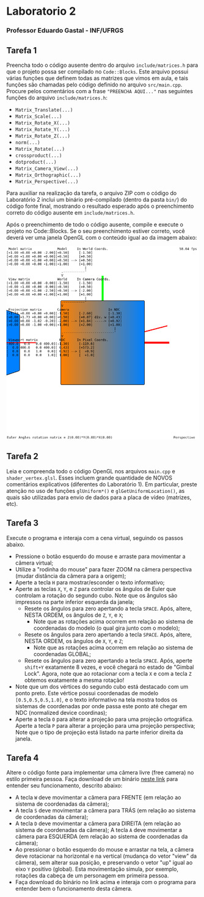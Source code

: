 # Laboratorio 2
### Professor Eduardo Gastal - INF/UFRGS

## Tarefa 1
Preencha todo o código ausente dentro do arquivo `include/matrices.h` para que o projeto possa ser compilado no `Code::Blocks`. Este arquivo possui várias funções que definem todas as matrizes que vimos em aula, e tais funções são chamadas pelo código definido no arquivo `src/main.cpp`. Procure pelos comentários com a frase `"PREENCHA AQUI..."` nas seguintes funções do arquivo `include/matrices.h`:

- ``Matrix_Translate(...)``
- ``Matrix_Scale(...)``
- ``Matrix_Rotate_X(...)``
- ``Matrix_Rotate_Y(...)``
- ``Matrix_Rotate_Z(...)``
- ``norm(...)``
- ``Matrix_Rotate(...)``
- ``crossproduct(...)``
- ``dotproduct(...)``
- ``Matrix_Camera_View(...)``
- ``Matrix_Orthographic(...)``
- ``Matrix_Perspective(...)``

Para auxiliar na realização da tarefa, o arquivo ZIP com o código do Laboratório 2 inclui um binário pré-compilado (dentro da pasta `bin/`) do código fonte final, mostrando o resultado esperado após o preenchimento correto do código ausente em `include/matrices.h`.

Após o preenchimento de todo o código ausente, compile e execute o projeto no Code::Blocks. Se o seu preenchimento estiver correto, você deverá ver uma janela OpenGL com o conteúdo igual ao da imagem abaixo:

![Tarefa 1](./assets/tarefa_1.png)

## Tarefa 2
Leia e compreenda todo o código OpenGL nos arquivos `main.cpp` e `shader_vertex.glsl`. Esses incluem grande quantidade de NOVOS comentários explicativos (diferentes do Laboratório 1). Em particular, preste atenção no uso de funções `glUniform*()` e `glGetUniformLocation()`, as quais são utilizadas para envio de dados para a placa de vídeo (matrizes, etc).

## Tarefa 3
Execute o programa e interaja com a cena virtual, seguindo os passos abaixo.

- Pressione o botão esquerdo do mouse e arraste para movimentar a câmera virtual;
- Utilize a "rodinha do mouse" para fazer ZOOM na câmera perspectiva (mudar distância da câmera para a origem);
- Aperte a tecla `H` para mostrar/esconder o texto informativo;
- Aperte as teclas `X`, `Y`, e `Z` para controlar os ângulos de Euler que controlam a rotação do segundo cubo. Note que os ângulos são impressos na parte inferior esquerda da janela;
    - Resete os ângulos para zero apertando a tecla `SPACE`. Após, altere, NESTA ORDEM, os ângulos de `Z`, `Y`, e `X`;
        - Note que as rotações acima ocorrem em relação ao sistema de coordenadas do modelo (o qual gira junto com o modelo);
    - Resete os ângulos para zero apertando a tecla `SPACE`. Após, altere, NESTA ORDEM, os ângulos de `X`, `Y`, e `Z`;
        - Note que as rotações acima ocorrem em relação ao sistema de coordenadas GLOBAL;
    - Resete os ângulos para zero apertando a tecla `SPACE`. Após, aperte `shift+Y` exatamente 8 vezes, e você chegará no estado de "Gimbal Lock". Agora, note que ao rotacionar com a tecla `X` e com a tecla `Z` obtemos exatamente a mesma rotação!
- Note que um dos vértices do segundo cubo está destacado com um ponto preto. Este vértice possui coordenadas de modelo `[0.5,0.5,0.5,1.0]`, e o texto informativo na tela mostra todos os sistemas de coordenadas por onde passa este ponto até chegar em NDC (normalized device coordinas);
- Aperte a tecla `O` para alterar a projeção para uma projeção ortográfica. Aperte a tecla `P` para alterar a projeção para uma projeção perspectiva;
Note que o tipo de projeção está listado na parte inferior direita da janela.

## Tarefa 4
Altere o código fonte para implementar uma câmera livre (free camera) no estilo primeira pessoa. Faça download de um binário [neste link](https://moodle.inf.ufrgs.br/pluginfile.php/134251/mod_assign/introattachment/0/Laboratorio_02_Tarefa_4_Binario.zip) para entender seu funcionamento, descrito abaixo:

- A tecla `W` deve movimentar a câmera para FRENTE (em relação ao sistema de coordenadas da câmera);
- A tecla `S` deve movimentar a câmera para TRÁS (em relação ao sistema de coordenadas da câmera);
- A tecla `D` deve movimentar a câmera para DIREITA (em relação ao sistema de coordenadas da câmera);
A tecla `A` deve movimentar a câmera para ESQUERDA (em relação ao sistema de coordenadas da câmera);
- Ao pressionar o botão esquerdo do mouse e arrastar na tela, a câmera deve rotacionar na horizontal e na vertical (mudança do vetor "view" da câmera), sem alterar sua posição, e preservando o vetor "up" igual ao eixo `Y` positivo (global). Esta movimentação simula, por exemplo, rotações da cabeça de um personagem em primeira pessoa.
- Faça download do binário no link acima e interaja com o programa para entender bem o funcionamento desta câmera.